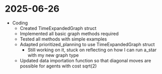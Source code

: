 # 2025-06-26

- Coding
    - Created TimeExpandedGraph struct
    - Implemented all basic graph methods required
    - Tested all methods with simple examples
    - Adapted prioritized_planning to use TimeExpandedGraph struct
        - Still working on it, stuck on reflecting on how I can run a_star with my new graph type
    - Updated data importation function so that diagonal moves are possible for agents with cost sqrt(2)